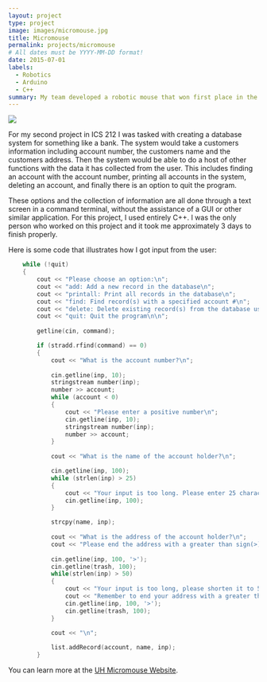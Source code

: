 ```yaml
---
layout: project
type: project
image: images/micromouse.jpg
title: Micromouse
permalink: projects/micromouse
# All dates must be YYYY-MM-DD format!
date: 2015-07-01
labels:
  - Robotics
  - Arduino
  - C++
summary: My team developed a robotic mouse that won first place in the 2015 UH Micromouse competition.
---
```


<div class="ui small rounded images">
  <img class="ui image" src="../images/micromouse-robot.png">
</div>

For my second project in ICS 212 I was tasked with creating a database system for something like a bank. The system would take a customers information including account number, the customers name and the customers address. Then the system would be able to do a host of other functions with the data it has collected from the user. This includes finding an account with the account number, printing all accounts in the system, deleting an account, and finally there is an option to quit the program. 

These options and the collection of information are all done through a text screen in a command terminal, without the assistance of a GUI or other similar application. For this project, I used entirely C++. I was the only person who worked on this project and it took me approximately 3 days to finish properly.



Here is some code that illustrates how I got input from the user:

```cpp
    while (!quit)
    {
        cout << "Please choose an option:\n";
        cout << "add: Add a new record in the database\n";
        cout << "printall: Print all records in the database\n";
        cout << "find: Find record(s) with a specified account #\n";
        cout << "delete: Delete existing record(s) from the database using the account # as a key\n";
        cout << "quit: Quit the program\n\n";
        
        getline(cin, command);

        if (stradd.rfind(command) == 0)
        {
            cout << "What is the account number?\n";
            
            cin.getline(inp, 10);
            stringstream number(inp);
            number >> account;
            while (account < 0)
            {
                cout << "Please enter a positive number\n";
                cin.getline(inp, 10);
                stringstream number(inp);
                number >> account;
            }
            
            cout << "What is the name of the account holder?\n";

            cin.getline(inp, 100);
            while (strlen(inp) > 25)
            {
                cout << "Your input is too long. Please enter 25 characters or less.\n";
                cin.getline(inp, 100);
            }

            strcpy(name, inp);
            
            cout << "What is the address of the account holder?\n";
            cout << "Please end the address with a greater than sign(>)\n";
            
            cin.getline(inp, 100, '>');
            cin.getline(trash, 100);
            while(strlen(inp) > 50)
            {
                cout << "Your input is too long, please shorten it to 50 characters or less.\n";
                cout << "Remember to end your address with a greater than sign(>)\n";
                cin.getline(inp, 100, '>');
                cin.getline(trash, 100);
            }

            cout << "\n";
            
            list.addRecord(account, name, inp);
        }
```

You can learn more at the [UH Micromouse Website](http://www-ee.eng.hawaii.edu/~mmouse/about.html).



